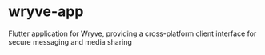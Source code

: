# wryve-app
Flutter application for Wryve, providing a cross-platform client interface for secure messaging and media sharing
